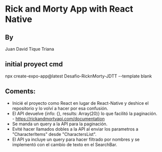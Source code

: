 # Rick and Morty App with React Native
## By
Juan David Tique Triana
## initial proyect cmd
npx create-expo-app@latest Desafio-RicknMorty-JDTT --template blank
## Coments:
- Inicié el proyecto como React en lugar de React-Native y deshice el repositorio y lo volví a hacer por esa confusión.
- El API devuelve {info: {}, results: Array(20)} lo que facilitó la paginación. - https://rickandmortyapi.com/documentation
- Se manda un query a la API para la paginación.
- Evité hacer llamados dobles a la API al enviar los parametros a "CharacterItems" desde "CharactersList".
- El API ya incluye un query para hacer filtrado por nombres y se implementó con el cambio de texto en el SearchBar.
